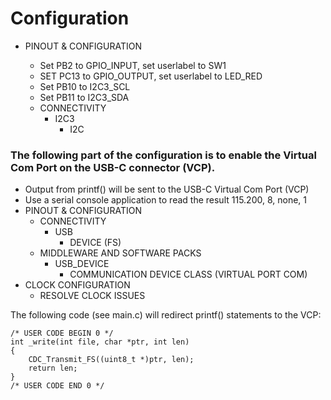 # Configuration

- PINOUT & CONFIGURATION

  - Set PB2 to GPIO_INPUT, set userlabel to SW1
  - SET PC13 to GPIO_OUTPUT, set userlabel to LED_RED
  - Set PB10 to I2C3_SCL
  - Set PB11 to I2C3_SDA
  - CONNECTIVITY
    - I2C3
      - I2C

### The following part of the configuration is to enable the Virtual Com Port on the USB-C connector (VCP).

- Output from printf() will be sent to the USB-C Virtual Com Port (VCP)
- Use a serial console application to read the result 115.200, 8, none, 1
- PINOUT & CONFIGURATION
  - CONNECTIVITY
    - USB
      - DEVICE (FS)
  - MIDDLEWARE AND SOFTWARE PACKS
    - USB_DEVICE
      - COMMUNICATION DEVICE CLASS (VIRTUAL PORT COM)
- CLOCK CONFIGURATION
  - RESOLVE CLOCK ISSUES

The following code (see main.c) will redirect printf() statements to the VCP:

```
/* USER CODE BEGIN 0 */
int _write(int file, char *ptr, int len)
{
	CDC_Transmit_FS((uint8_t *)ptr, len);
	return len;
}
/* USER CODE END 0 */
```
